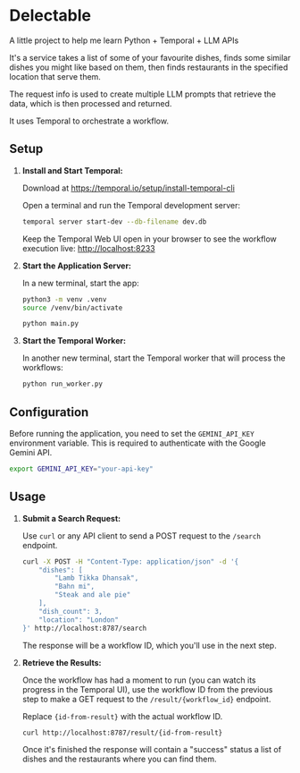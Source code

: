 # Delectable
A little project to help me learn Python + Temporal + LLM APIs

It's a service takes a list of some of your favourite dishes, finds some similar dishes you might like based on them, then finds restaurants in the specified location that serve them. 

The request info is used to create multiple LLM prompts that retrieve the data, which is then processed and returned.

It uses Temporal to orchestrate a workflow.

## Setup

1.  **Install and Start Temporal:**

    Download at https://temporal.io/setup/install-temporal-cli

    Open a terminal and run the Temporal development server:

    ```bash
    temporal server start-dev --db-filename dev.db
    ```

    Keep the Temporal Web UI open in your browser to see the workflow execution live: [http://localhost:8233](http://localhost:8233)

2.  **Start the Application Server:**

    In a new terminal, start the app:

    ```bash
    python3 -m venv .venv
    source /venv/bin/activate
    ```

    ```bash
    python main.py
    ```

3.  **Start the Temporal Worker:**

    In another new terminal, start the Temporal worker that will process the workflows:

    ```bash
    python run_worker.py
    ```

## Configuration

Before running the application, you need to set the `GEMINI_API_KEY` environment variable. This is required to authenticate with the Google Gemini API.

```bash
export GEMINI_API_KEY="your-api-key"
```

## Usage

1.  **Submit a Search Request:**

    Use `curl` or any API client to send a POST request to the `/search` endpoint.

    ```bash
    curl -X POST -H "Content-Type: application/json" -d '{
        "dishes": [
            "Lamb Tikka Dhansak",
            "Bahn mi",
            "Steak and ale pie"
        ],
        "dish_count": 3,
        "location": "London"
    }' http://localhost:8787/search
    ```

    The response will be a workflow ID, which you'll use in the next step.

2.  **Retrieve the Results:**

    Once the workflow has had a moment to run (you can watch its progress in the Temporal UI), use the workflow ID from the previous step to make a GET request to the `/result/{workflow_id}` endpoint.

    Replace `{id-from-result}` with the actual workflow ID.

    ```bash
    curl http://localhost:8787/result/{id-from-result}
    ```

    Once it's finished the response will contain a "success" status a list of dishes and the restaurants where you can find them.

